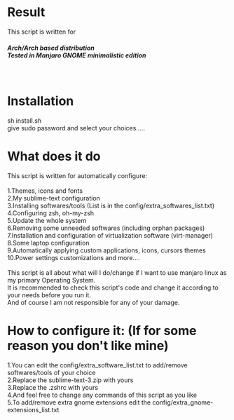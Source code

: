 # Result
This script is written for <h5> Arch/Arch based distribution <br>
Tested in Manjaro GNOME minimalistic edition </h5> <br>

# Installation
sh install.sh <br>
give sudo password and select your choices.....

# What does it do
This script is written for automatically configure: <br>
<br>
1.Themes, icons and fonts <br>
2.My sublime-text configuration <br>
3.Installing softwares/tools (List is in the config/extra_softwares_list.txt) <br>
4.Configuring zsh, oh-my-zsh <br>
5.Update the whole system  <br>
6.Removing some unneeded softwares (including orphan packages) <br>
7.Installation and configuration of virtualization software (virt-manager) <br>
8.Some laptop configuration <br>
9.Automatically applying custom applications, icons, cursors themes <br>
10.Power settings customizations and more.... <br>
<br>
This script is all about what will I do/change if I want to use manjaro linux as my primary Operating System. <br>
It is recommended to check this script's code and change it according to your needs before you run it. <br>
And of course I am not responsible for any of your damage. <br>

# How to configure it: (If for some reason you don't like mine)
1.You can edit the config/extra_software_list.txt to add/remove softwares/tools of your choice <br>
2.Replace the sublime-text-3.zip with yours <br>
3.Replace the .zshrc with yours <br>
4.And feel free to change any commands of this script as you like <br>
5.To add/remove extra gnome extensions edit the config/extra_gnome-extensions_list.txt
